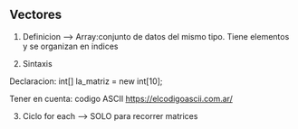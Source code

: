 ## Vectores

1. Definicion --> Array:conjunto de datos del mismo tipo. Tiene elementos y se organizan en indices

2. Sintaxis

Declaracion:
int[] la_matriz = new int[10];

Tener en cuenta: codigo ASCII https://elcodigoascii.com.ar/

3. Ciclo for each --> SOLO para recorrer matrices
